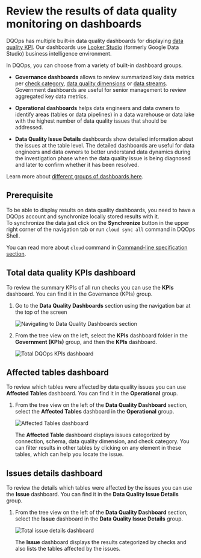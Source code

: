 # Review the results of data quality monitoring on dashboards

DQOps has multiple built-in data quality dashboards for displaying [data quality KPI](../../dqo-concepts/data-quality-kpis/data-quality-kpis.md).
Our dashboards use [Looker Studio](https://lookerstudio.google.com/overview) (formerly Google Data Studio) business
intelligence environment.

In DQOps, you can choose from a variety of built-in dashboard groups.

- **Governance dashboards** allows to review summarized key data metrics per [check category](../../checks/#categories-of-checks),
[data quality dimensions](../../dqo-concepts/data-quality-dimensions/data-quality-dimensions.md) or [data streams](../../dqo-concepts/data-grouping/data-grouping.md).
Government dashboards are useful for senior management to review aggregated key data metrics.

- **Operational dashboards** helps data engineers and data owners to identify areas (tables or data pipelines) in a data 
warehouse or data lake with the highest number of data quality issues that should be addressed.

- **Data Quality Issue Details** dashboards show detailed information about the issues at the table level. The detailed dashboards are useful for data engineers and data owners
  to better understand data dynamics during the investigation phase when the data quality issue is being diagnosed and
  later to confirm whether it has been resolved.

Learn more about [different groups of dashboards here](../../dqo-concepts/data-quality-dashboards/data-quality-dashboards.md).

## Prerequisite

To be able to display results on data quality dashboards, you need to have a DQOps account and synchronize locally stored results with it.  
To synchronize the data just click on the **Synchronize** button in the upper right corner of the navigation tab or run `cloud sync all` command in DQOps Shell.

You can read more about `cloud` command in [Command-line specification section](../../command-line-interface/cloud.md).

## Total data quality KPIs dashboard

To review the summary KPIs of all run checks you can use the **KPIs** dashboard.
You can find it in the Governance (KPIs) group.

1. Go to the **Data Quality Dashboards** section using the navigation bar at the top of the screen

    ![Navigating to Data Quality Dashboards section](https://dqops.com/docs/images/working-with-dqo/data-quality-dashboards/data-quality-dashboards-section.png)
    
2. From the tree view on the left, select the **KPIs** dashboard folder in the **Government (KPIs)** group, and then the **KPIs** dashboard. 

    ![Total DQOps KPIs dashboard](https://dqops.com/docs/images/working-with-dqo/data-quality-dashboards/kpis-dashboards.png)


## Affected tables dashboard

To review which tables were affected by data quality issues you can use **Affected Tables** dashboard.
You can find it in the **Operational** group.

1. From the tree view on the left of the **Data Quality Dashboard** section, select the **Affected Tables** dashboard in the **Operational** group.

    ![Affected Tables dashboard](https://dqops.com/docs/images/working-with-dqo/data-quality-dashboards/affected-tables-dashboard.png)

    The **Affected Table** dashboard displays issues categorized by connection, schema, data quality dimension, and check 
    category. You can filter results in other tables by clicking on any element in these tables, which can help you locate the issue.

## Issues details dashboard

To review the details which tables were affected by the issues you can use the **Issue** dashboard. 
You can find it in the **Data Quality Issue Details** group.

1. From the tree view on the left of the **Data Quality Dashboard** section, select the **Issue** dashboard in the **Data Quality Issue Details** group. 

    ![Total issue details dashboard](https://dqops.com/docs/images/working-with-dqo/data-quality-dashboards/issues-dashboard.png)

    The **Issue** dashboard displays the results categorized by checks and also lists the tables affected by the issues.